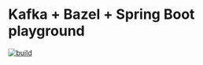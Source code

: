 # Kafka + Bazel + Spring Boot playground

[![build](https://github.com/dlipovac012/kafka-playground/actions/workflows/builder.yaml/badge.svg)](https://github.com/dlipovac012/kafka-playground/actions/workflows/builder.yaml)

